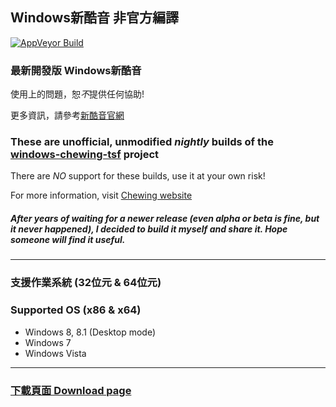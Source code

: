 ﻿## Windows新酷音 非官方編譯
[![AppVeyor Build](https://ci.appveyor.com/api/projects/status/github/Chocobo1/windows-chewing-tsf-build?branch=build&svg=true)](https://ci.appveyor.com/project/Chocobo1/windows-chewing-tsf-build)

### 最新開發版 Windows新酷音
使用上的問題，恕*不*提供任何協助!

更多資訊，請參考[新酷音官網](http://chewing.im/)

### These are unofficial, unmodified *nightly* builds of the [windows-chewing-tsf](https://github.com/chewing/windows-chewing-tsf) project
There are *NO* support for these builds, use it at your own risk!

For more information, visit [Chewing website](http://chewing.im/)

##### After years of waiting for a newer release (even alpha or beta is fine, but it *never happened*), I decided to build it myself and share it. Hope someone will find it useful.

****** 
### 支援作業系統 (32位元 & 64位元)
### Supported OS (x86 & x64)
* Windows 8, 8.1 (Desktop mode)
* Windows 7
* Windows Vista

******
### [下載頁面  Download page](https://github.com/Chocobo1/windows-chewing-tsf-Chocobo1-build/releases)
